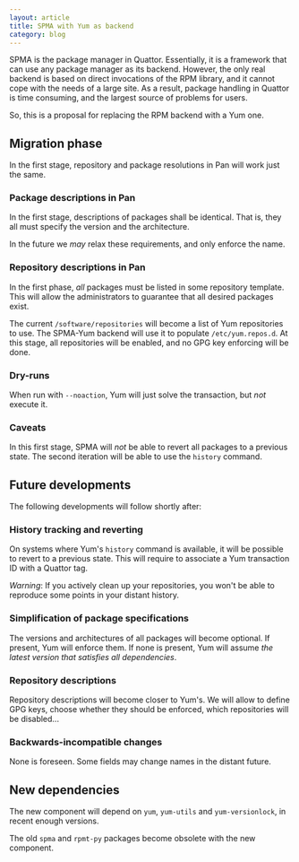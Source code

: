 ```yaml
---
layout: article
title: SPMA with Yum as backend
category: blog
---
```


SPMA is the package manager in Quattor. Essentially, it is a framework
that can use any package manager as its backend. However, the only
real backend is based on direct invocations of the RPM library, and it
cannot cope with the needs of a large site. As a result, package
handling in Quattor is time consuming, and the largest source of
problems for users.

So, this is a proposal for replacing the RPM backend with a Yum one.

## Migration phase

In the first stage, repository and package resolutions in Pan will
work just the same.

### Package descriptions in Pan

In the first stage, descriptions of packages shall be identical. That
is, they all must specify the version and the architecture.

In the future we *may* relax these requirements, and only enforce the
name.

### Repository descriptions in Pan

In the first phase, *all* packages must be listed in some repository
template.  This will allow the administrators to guarantee that all
desired packages exist.

The current `/software/repositories` will become a list of Yum
repositories to use.  The SPMA-Yum backend will use it to populate
`/etc/yum.repos.d`.  At this stage, all repositories will be enabled,
and no GPG key enforcing will be done.

### Dry-runs

When run with `--noaction`, Yum will just solve the transaction, but
*not* execute it.

### Caveats

In this first stage, SPMA will *not* be able to revert all packages to
a previous state.  The second iteration will be able to use the
`history` command.

## Future developments

The following developments will follow shortly after:

### History tracking and reverting

On systems where Yum's `history` command is available, it will be
possible to revert to a previous state.  This will require to
associate a Yum transaction ID with a Quattor tag.

*Warning*: If you actively clean up your repositories, you won't be
able to reproduce some points in your distant history.

### Simplification of package specifications

The versions and architectures of all packages will become
optional. If present, Yum will enforce them. If none is present, Yum
will assume _the latest version that satisfies all dependencies_.

### Repository descriptions

Repository descriptions will become closer to Yum's. We will allow to
define GPG keys, choose whether they should be enforced, which
repositories will be disabled...

### Backwards-incompatible changes

None is foreseen. Some fields may change names in the distant future.

## New dependencies

The new component will depend on `yum`, `yum-utils` and
`yum-versionlock`, in recent enough versions.

The old `spma` and `rpmt-py` packages become obsolete with the new
component.
